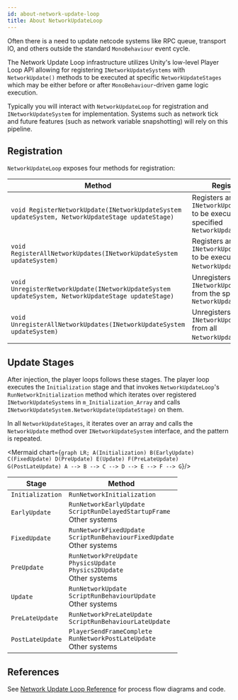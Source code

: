 ```yaml
---
id: about-network-update-loop
title: About NetworkUpdateLoop
---
```


Often there is a need to update netcode systems like RPC queue, transport IO, and others outside the standard `MonoBehaviour` event cycle.

The Network Update Loop infrastructure utilizes Unity's low-level Player Loop API allowing for registering `INetworkUpdateSystems` with `NetworkUpdate()` methods to be executed at specific `NetworkUpdateStages` which may be either before or after `MonoBehaviour`-driven game logic execution.

Typically you will interact with `NetworkUpdateLoop` for registration and `INetworkUpdateSystem` for implementation. Systems such as network tick and future features (such as network variable snapshotting) will rely on this pipeline.

## Registration

`NetworkUpdateLoop` exposes four methods for registration:

| Method | Registers |
| -- | -- |
| `void RegisterNetworkUpdate(INetworkUpdateSystem updateSystem, NetworkUpdateStage updateStage)` | Registers an `INetworkUpdateSystem` to be executed on the specified `NetworkUpdateStage` |
| `void RegisterAllNetworkUpdates(INetworkUpdateSystem updateSystem)` | Registers an `INetworkUpdateSystem` to be executed on all `NetworkUpdateStage`s |
| `void UnregisterNetworkUpdate(INetworkUpdateSystem updateSystem, NetworkUpdateStage updateStage)` | Unregisters an `INetworkUpdateSystem` from the specified `NetworkUpdateStage` |
| `void UnregisterAllNetworkUpdates(INetworkUpdateSystem updateSystem)` | Unregisters an `INetworkUpdateSystem` from all `NetworkUpdateStage`s |

## Update Stages

After injection, the player loops follows these stages. The player loop executes the `Initialization` stage and that invokes `NetworkUpdateLoop`'s `RunNetworkInitialization` method which iterates over registered `INetworkUpdateSystems` in `m_Initialization_Array` and calls `INetworkUpdateSystem.NetworkUpdate(UpdateStage)` on them.

In all `NetworkUpdateStages`, it iterates over an array and calls the `NetworkUpdate` method over `INetworkUpdateSystem` interface, and the pattern is repeated.

<Mermaid chart={`
	graph LR;
	A(Initialization)
    B(EarlyUpdate)
    C(FixedUpdate)
    D(PreUpdate)
    E(Update)
    F(PreLateUpdate)
    G(PostLateUpdate)
    A --> B --> C --> D --> E --> F --> G
`}/>

| Stage | Method |
| -- | -- |
| `Initialization` | `RunNetworkInitialization` |
| `EarlyUpdate` | `RunNetworkEarlyUpdate`<br/>`ScriptRunDelayedStartupFrame`<br/>Other systems |
| `FixedUpdate` | `RunNetworkFixedUpdate`<br/>`ScriptRunBehaviourFixedUpdate`<br/>Other systems |
| `PreUpdate` | `RunNetworkPreUpdate`<br/>`PhysicsUpdate`<br/>`Physics2DUpdate`<br/>Other systems |
| `Update` | `RunNetworkUpdate`<br/>`ScriptRunBehaviourUpdate`<br/>Other systems |
| `PreLateUpdate` | `RunNetworkPreLateUpdate`<br/>`ScriptRunBehaviourLateUpdate` |
| `PostLateUpdate` | `PlayerSendFrameComplete`<br/>`RunNetworkPostLateUpdate`<br/>Other systems |

## References

See [Network Update Loop Reference](network-update-loop-reference.md) for process flow diagrams and code.
